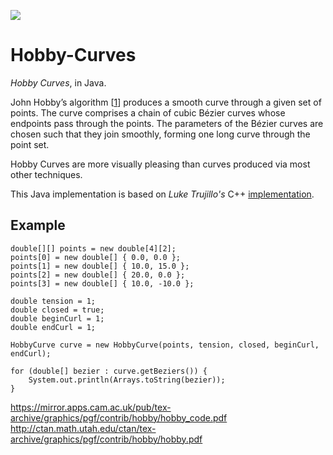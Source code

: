 [![](https://jitpack.io/v/micycle1/Hobby-Curves.svg)](https://jitpack.io/#micycle1/Hobby-Curves)

# Hobby-Curves

_Hobby Curves_, in Java.

John Hobby’s algorithm [[1]] produces a smooth curve through a given set of points. The curve comprises a chain of cubic Bézier curves whose endpoints pass through the points. The parameters of the Bézier curves are chosen such that they join smoothly, forming one long curve through the point set.

Hobby Curves are more visually pleasing than curves produced via most other techniques.

This Java implementation is based on _Luke Trujillo's_ C++ [implementation](https://github.com/ltrujello/Hobby_Curve_Algorithm]).

## Example

```
double[][] points = new double[4][2];
points[0] = new double[] { 0.0, 0.0 };
points[1] = new double[] { 10.0, 15.0 };
points[2] = new double[] { 20.0, 0.0 };
points[3] = new double[] { 10.0, -10.0 };

double tension = 1;
double closed = true;
double beginCurl = 1;
double endCurl = 1;

HobbyCurve curve = new HobbyCurve(points, tension, closed, beginCurl, endCurl);

for (double[] bezier : curve.getBeziers()) {
	System.out.println(Arrays.toString(bezier));
}
```

https://mirror.apps.cam.ac.uk/pub/tex-archive/graphics/pgf/contrib/hobby/hobby_code.pdf
http://ctan.math.utah.edu/ctan/tex-archive/graphics/pgf/contrib/hobby/hobby.pdf

[1]: https://www.researchgate.net/publication/226514776_Smooth_easy_to_compute_interpolating_splines
